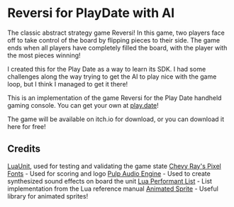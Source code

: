 # Reversi for PlayDate with AI

The classic abstract strategy game Reversi!  In this game, two players face off to take control of the board by flipping pieces to their side. The game ends when all players have completely filled the board, with the player with the most pieces winning!

I created this for the Play Date as a way to learn its SDK.  I had some challenges along the way trying to get the AI to play nice with the game loop, but I think I managed to get it there!

This is an implementation of the game Reversi for the Play Date handheld gaming console.  You can get your own at [play.date](https://play.date)!

The game will be available on itch.io for download, or you can download it here for free!

## Credits

[LuaUnit](https://github.com/bluebird75/luaunit), used for testing and validating the game state
[Chevy Ray's Pixel Fonts](https://chevyray.itch.io/pixel-fonts) - Used for scoring and logo
[Pulp Audio Engine](https://play.date/pulp/) - Used to create synthesized sound effects on board the unit
[Lua Performant List](https://www.lua.org/pil/11.4.html) - List implementation from the Lua reference manual
[Animated Sprite](https://github.com/Whitebrim/AnimatedSprite) - Useful library for animated sprites!
